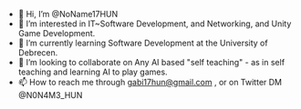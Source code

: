 - 👋 Hi, I’m @NoName17HUN 
- 👀 I’m interested in IT~Software Development, and Networking, and Unity Game Development.
- 🌱 I’m currently learning Software Development at the University of Debrecen.
- 💞️ I’m looking to collaborate on Any AI based "self teaching" - as in self teaching and learning AI to play games.
- 📫 How to reach me through gabi17hun@gmail.com , or on Twitter DM @N0N4M3_HUN

<!---
NoName17HUN/NoName17HUN is a ✨ special ✨ repository because its `README.md` (this file) appears on your GitHub profile.
You can click the Preview link to take a look at your changes.
--->
